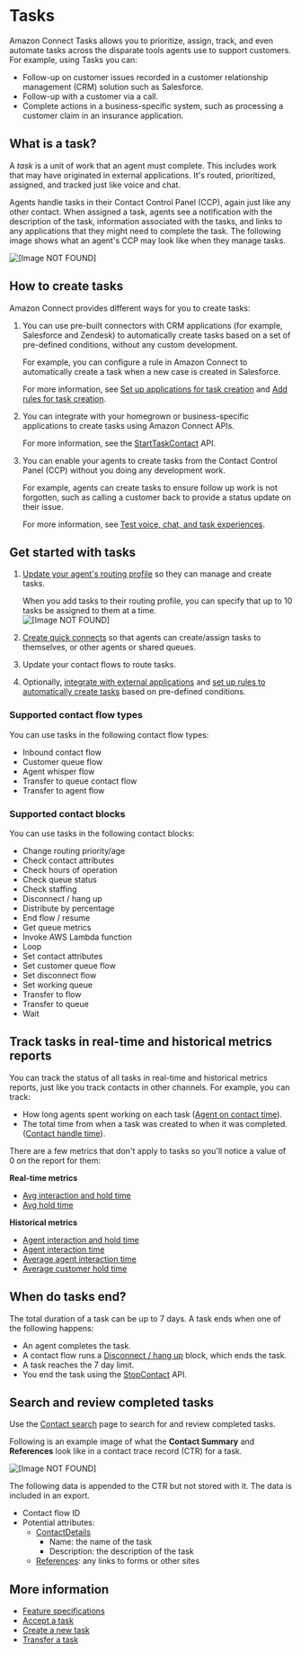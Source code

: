 # Tasks<a name="tasks"></a>

Amazon Connect Tasks allows you to prioritize, assign, track, and even automate tasks across the disparate tools agents use to support customers\. For example, using Tasks you can:
+ Follow\-up on customer issues recorded in a customer relationship management \(CRM\) solution such as Salesforce\.
+ Follow\-up with a customer via a call\.
+ Complete actions in a business\-specific system, such as processing a customer claim in an insurance application\.

## What is a task?<a name="what-is-a-task"></a>

A *task* is a unit of work that an agent must complete\. This includes work that may have originated in external applications\. It's routed, prioritized, assigned, and tracked just like voice and chat\. 

Agents handle tasks in their Contact Control Panel \(CCP\), again just like any other contact\. When assigned a task, agents see a notification with the description of the task, information associated with the tasks, and links to any applications that they might need to complete the task\. The following image shows what an agent's CCP may look like when they manage tasks\.

![\[Image NOT FOUND\]](http://docs.aws.amazon.com/connect/latest/adminguide/images/tasks-introduction.png)

## How to create tasks<a name="concepts-set-up-tasks"></a>

Amazon Connect provides different ways for you to create tasks: 

1. You can use pre\-built connectors with CRM applications \(for example, Salesforce and Zendesk\) to automatically create tasks based on a set of pre\-defined conditions, without any custom development\. 

   For example, you can configure a rule in Amazon Connect to automatically create a task when a new case is created in Salesforce\. 

   For more information, see [Set up applications for task creation](integrate-external-apps-tasks.md) and [Add rules for task creation](add-rules-task-creation.md)\.

1. You can integrate with your homegrown or business\-specific applications to create tasks using Amazon Connect APIs\.

   For more information, see the [StartTaskContact](https://docs.aws.amazon.com/connect/latest/APIReference/API_StartTaskContact.html) API\.

1. You can enable your agents to create tasks from the Contact Control Panel \(CCP\) without you doing any development work\.

   For example, agents can create tasks to ensure follow up work is not forgotten, such as calling a customer back to provide a status update on their issue\. 

   For more information, see [Test voice, chat, and task experiences](chat-testing.md)\.

## Get started with tasks<a name="concepts-set-up-tasks"></a>

1. [Update your agent's routing profile](routing-profiles.md) so they can manage and create tasks\.

   When you add tasks to their routing profile, you can specify that up to 10 tasks be assigned to them at a time\.  
![\[Image NOT FOUND\]](http://docs.aws.amazon.com/connect/latest/adminguide/images/tasks-routing-profile-2.png)

1. [Create quick connects](quick-connects.md) so that agents can create/assign tasks to themselves, or other agents or shared queues\.

1. Update your contact flows to route tasks\.

1. Optionally, [integrate with external applications](integrate-external-apps-tasks.md) and [set up rules to automatically create tasks](add-rules-task-creation.md) based on pre\-defined conditions\.

### Supported contact flow types<a name="concepts-tasks-supported-contact-flow-types"></a>

You can use tasks in the following contact flow types:
+ Inbound contact flow
+ Customer queue flow
+ Agent whisper flow
+ Transfer to queue contact flow
+ Transfer to agent flow

### Supported contact blocks<a name="concepts-tasks-supported-contact-blocks"></a>

You can use tasks in the following contact blocks:
+ Change routing priority/age
+ Check contact attributes
+ Check hours of operation
+ Check queue status
+ Check staffing
+ Disconnect / hang up
+ Distribute by percentage
+ End flow / resume
+ Get queue metrics
+ Invoke AWS Lambda function
+ Loop
+ Set contact attributes
+ Set customer queue flow
+ Set disconnect flow
+ Set working queue
+ Transfer to flow
+ Transfer to queue
+ Wait

## Track tasks in real\-time and historical metrics reports<a name="tracking-tasks"></a>

You can track the status of all tasks in real\-time and historical metrics reports, just like you track contacts in other channels\. For example, you can track:
+ How long agents spent working on each task \([Agent on contact time](historical-metrics-definitions.md#agent-on-contact-time-historical)\)\.
+ The total time from when a task was created to when it was completed\. \([Contact handle time](historical-metrics-definitions.md#contact-handle-time-historical)\)\.

There are a few metrics that don't apply to tasks so you'll notice a value of 0 on the report for them:

**Real\-time metrics**
+ [Avg interaction and hold time](real-time-metrics-definitions.md#average-interaction-hold-time-real-time)
+ [Avg hold time](real-time-metrics-definitions.md#average-hold-time-real-time)

**Historical metrics**
+ [Agent interaction and hold time](historical-metrics-definitions.md#agent-interaction-hold-time-historical)
+ [Agent interaction time](historical-metrics-definitions.md#agent-interaction-time-historical)
+ [Average agent interaction time](historical-metrics-definitions.md#average-agent-interaction-time-historical)
+ [Average customer hold time](historical-metrics-definitions.md#average-customer-hold-time-historical)

## When do tasks end?<a name="when-do-tasks-end"></a>

The total duration of a task can be up to 7 days\. A task ends when one of the following happens: 
+ An agent completes the task\.
+ A contact flow runs a [Disconnect / hang up](disconnect-hang-up.md) block, which ends the task\.
+ A task reaches the 7 day limit\.
+ You end the task using the [StopContact](https://docs.aws.amazon.com/connect/latest/APIReference/API_StopContact.html) API\.

## Search and review completed tasks<a name="task-ctr-fields"></a>

Use the [Contact search](contact-search.md) page to search for and review completed tasks\. 

Following is an example image of what the **Contact Summary** and **References** look like in a contact trace record \(CTR\) for a task\.

![\[Image NOT FOUND\]](http://docs.aws.amazon.com/connect/latest/adminguide/images/tasks-sample-ctr.png)

The following data is appended to the CTR but not stored with it\. The data is included in an export\. 
+ Contact flow ID
+ Potential attributes:
  + [ContactDetails](ctr-data-model.md#ctr-contact-details)
    + Name: the name of the task
    + Description: the description of the task
  + [References](ctr-data-model.md#ctr-contact-references): any links to forms or other sites

## More information<a name="tasks-more-information"></a>
+ [Feature specifications](amazon-connect-service-limits.md#feature-limits)
+ [Accept a task](accept-task.md)
+ [Create a new task](create-task.md)
+ [Transfer a task](transfer-task.md)